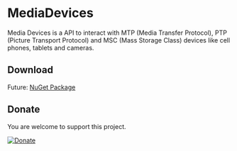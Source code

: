 # MediaDevices

Media Devices is a API to interact with MTP (Media Transfer Protocol), PTP (Picture Transport Protocol) and MSC (Mass Storage Class) devices like cell phones, tablets and cameras.

## Download

Future: [NuGet Package](https://www.nuget.org/packages/MediaDevices/)

## Donate

You are welcome to support this project. 

[![Donate](https://www.paypalobjects.com/en_US/i/btn/btn_donate_LG.gif)](https://www.paypal.me/GBassman)
